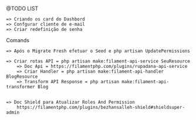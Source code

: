 @TODO LIST
		
    => Criando os card do Dashbord
    => Confgurar cliente de e-mail
    => Criar redefinição de senha

Comands

    => Após o Migrate Fresh efetuar o Seed e php artisan UpdatePermissions

    => Criar rotas API = php artisan make:filament-api-service SeuResource
        => Doc Api = https://filamentphp.com/plugins/rupadana-api-service
        => Criar Handler = php artisan make:filament-api-handler BlogResource
        => Transform API Response = php artisan make:filament-api-transformer Blog


    => Doc Shield para Atualizar Roles And Permission
        https://filamentphp.com/plugins/bezhansalleh-shield#shieldsuper-admin
